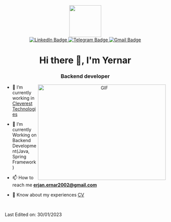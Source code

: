 <div id="header" align="center">
  <img src="https://media.giphy.com/media/M9gbBd9nbDrOTu1Mqx/giphy.gif" width="100"/>
</div>
<div id="badges" align="center">
  <a href="[your-linkedin-URL](https://www.linkedin.com/in/%D0%B5%D1%80%D0%BD%D0%B0%D1%80-%D0%B0%D1%8F%D0%BD%D2%B1%D0%BB%D1%8B-100059238/)">
    <img src="https://img.shields.io/badge/LinkedIn-blue?style=for-the-badge&logo=linkedin&logoColor=white" alt="LinkedIn Badge"/>
  </a>
  <a href="https://t.me/ayaanuly">
    <img src="https://img.shields.io/badge/Telegram-blue?style=for-the-badge&logo=telegram,&logoColor=white" alt="Telegram Badge"/>
  </a>
  <a href="mailto:erjan.ernar2002@gmail.com">
    <img src="https://img.shields.io/badge/Gmail-blue?style=for-the-badge&logo=gmail&logoColor=white" alt="Gmail Badge"/>
  </a>
</div>
<h1 align="center">Hi there 👋, I'm Yernar</h1>
<h3 align="center">Backend developer</h3>

<a target="_blank" align="center">
  <img align="right" top="500" height="300" width="400" alt="GIF" src="https://media.giphy.com/media/SWoSkN6DxTszqIKEqv/giphy.gif">
</a>

- 🔭 I’m currently working in <a href="https://cleverest.tech/" target="blank">Cleverest Technologies</a>

- 🌱 I’m currently Working on Backend Development(Java, Spring Framework)

- 📫 How to reach me **erjan.ernar2002@gmail.com**

- 📄 Know about my experiences <a href="https://drive.google.com/file/d/1BWuiuOhkZRJCqY-uHdHQZuo6-MS4XyO6/view?usp=drivesdk" target="blank">CV</a>
<br/>

Last Edited on: 30/01/2023
